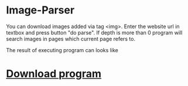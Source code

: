 # Image-Parser

You can download images added via tag \<img>. Enter the website url in textbox and press button "do parse". If depth is more than 0 program will search images in pages which current page refers to.



The result of executing program can looks like



# [Download program](https://github.com/ITFreha/Image-Parser/raw/master/ImgParser/bin/Debug/ImgParser.exe)
